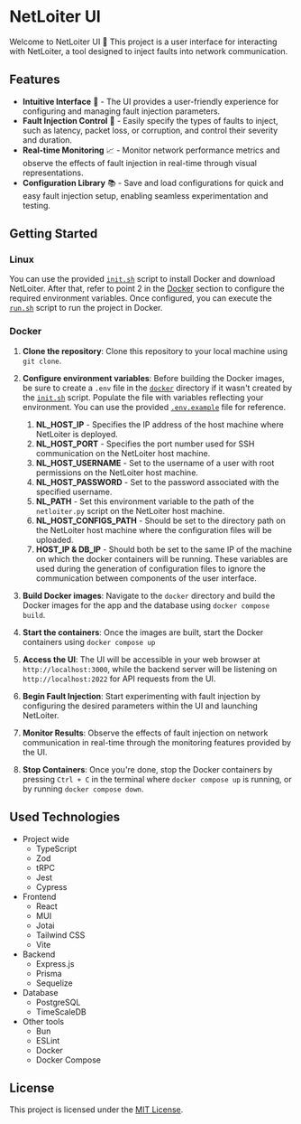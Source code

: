 # NetLoiter UI
Welcome to NetLoiter UI 👋 This project is a user interface for interacting with NetLoiter, a tool
designed to inject faults into network communication.

## Features
- **Intuitive Interface** 🚀 - The UI provides a user-friendly experience for configuring and managing fault injection parameters.
- **Fault Injection Control** 💉 - Easily specify the types of faults to inject, such as latency, packet loss, or corruption, and control their severity and duration.
- **Real-time Monitoring** 📈 - Monitor network performance metrics and observe the effects of fault injection in real-time through visual representations.
- **Configuration Library** 📚 - Save and load configurations for quick and easy fault injection setup, enabling seamless experimentation and testing.

## Getting Started
### Linux
You can use the provided [`init.sh`](init.sh) script to install Docker and download NetLoiter. After that, refer to point 2
in the [Docker](#Docker) section to configure the required environment variables. Once configured, you can execute the
[`run.sh`](run.sh) script to run the project in Docker.

### Docker
1. **Clone the repository**: Clone this repository to your local machine using `git clone`.
2. **Configure environment variables**: Before building the Docker images, be sure to create a `.env` file in the [`docker`](docker)
   directory if it wasn't created by the [`init.sh`](init.sh) script. Populate the file with variables reflecting your environment. 
   You can use the provided [`.env.example`](docker/.env.example) file for reference.
   1. **NL_HOST_IP** - Specifies the IP address of the host machine where NetLoiter is deployed. 
   2. **NL_HOST_PORT** - Specifies the port number used for SSH communication on the NetLoiter host machine.
   3. **NL_HOST_USERNAME** - Set to the username of a user with root permissions on the NetLoiter host machine.
   4. **NL_HOST_PASSWORD** - Set to the password associated with the specified username.
   5. **NL_PATH** - Set this environment variable to the path of the `netloiter.py` script on the NetLoiter host machine.
   6. **NL_HOST_CONFIGS_PATH** - Should be set to the directory path on the NetLoiter host machine where the configuration files will be uploaded.
   7. **HOST_IP & DB_IP** - Should both be set to the same IP of the machine on which the docker containers will be running.
   These variables are used during the generation of configuration files to ignore the communication between components of the user interface.

3. **Build Docker images**: Navigate to the `docker` directory and build the Docker images for the app and the database using
`docker compose build`.
4. **Start the containers**: Once the images are built, start the Docker containers using `docker compose up`
5. **Access the UI**: The UI will be accessible in your web browser at `http://localhost:3000`, while the backend server
   will be listening on `http://localhost:2022` for API requests from the UI.
6. **Begin Fault Injection**: Start experimenting with fault injection by configuring the desired parameters within the UI and launching NetLoiter.
7. **Monitor Results**: Observe the effects of fault injection on network communication in real-time through the monitoring features provided by the UI.
8. **Stop Containers**: Once you're done, stop the Docker containers by pressing `Ctrl + C` in the terminal where
  `docker compose up` is running, or by running `docker compose down`.

## Used Technologies
- Project wide
  - TypeScript
  - Zod
  - tRPC
  - Jest
  - Cypress
- Frontend
  - React
  - MUI
  - Jotai
  - Tailwind CSS
  - Vite
- Backend
  - Express.js
  - Prisma
  - Sequelize
- Database
  - PostgreSQL
  - TimeScaleDB
- Other tools
  - Bun
  - ESLint
  - Docker
  - Docker Compose

## License
This project is licensed under the [MIT License](LICENSE).
